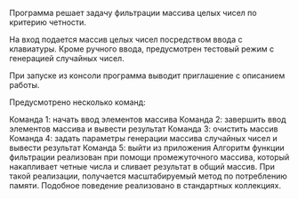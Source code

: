 Программа решает задачу фильтрации массива целых чисел по критерию четности.

На вход подается массив целых чисел посредством ввода с клавиатуры. Кроме ручного ввода, предусмотрен тестовый режим с генерацией случайных чисел.

При запуске из консоли программа выводит приглашение с описанием работы.

Предусмотрено несколько команд:

Команда 1: начать ввод элементов массива
Команда 2: завершить ввод элементов массива и вывести результат
Команда 3: очистить массив
Команда 4: задать параметры генерации массива случайных чисел и вывести результат
Команда 5: выйти из приложения
Алгоритм функции фильтрации реализован при помощи промежуточного массива, который накапливает четные числа и сливает результат в общий массив. При такой реализации, получается масштабируемый метод по потреблению памяти. Подобное поведение реализовано в стандартных коллекциях.